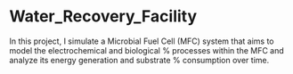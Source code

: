 # Water_Recovery_Facility
In this project, I simulate a Microbial Fuel Cell (MFC) system that aims to model the electrochemical and biological  % processes within the MFC and analyze its energy generation and substrate  % consumption over time.
